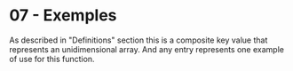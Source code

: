 # 07 - Exemples

As described in "Definitions" section this is a composite key value that
represents an unidimensional array. And any entry represents one example
of use for this function.